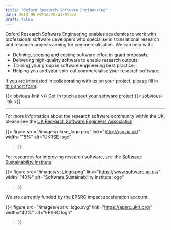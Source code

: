 ```yaml
---
title: "Oxford Research Software Engineering"
date: 2018-05-02T16:20:41+01:00
draft: false
---
```


Oxford Research Software Engineering enables academics to work with professional software developers who specialise in translational research and research projects aiming for commercialisation. We can help with:

 - Defining, scoping and costing software effort in grant proposals;
 - Delivering high-quality software to enable research outputs;
 - Training your group in software engineering best practice;
 - Helping you and your spin-out commercialise your research software.

If you are interested in collaborating with us on your project, please fill in [this short form](https://goo.gl/forms/Ten4EsxZSOUIwJLD3):

{{< obvious-link >}}
[Get in touch about your software project](https://goo.gl/forms/Ten4EsxZSOUIwJLD3)
{{< /obvious-link >}}

***

For more information about the research software community within the UK, please see the [UK Research Software Engineers Association](http://rse.ac.uk).

{{< figure
src="/images/ukrse_logo.png"
link="http://rse.ac.uk/"
width="15%"
alt="UKRSE logo"
>}}


For resources for improving research software, see the [Software Sustainability
Institute](https://www.software.ac.uk).

{{< figure
src="/images/ssi_logo.png"
link="https://www.software.ac.uk/"
width="40%"
alt="Software Sustainability Institute logo"
>}}


We are currently funded by the EPSRC impact acceleration account.

{{< figure
src="/images/epsrc_logo.svg"
link="https://epsrc.ukri.org/"
width="40%"
alt="EPSRC logo"
>}}
